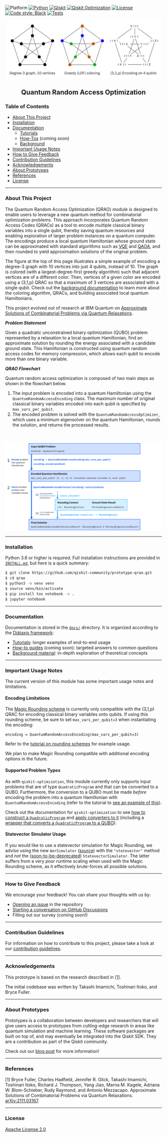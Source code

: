 ![Platform](https://img.shields.io/badge/Platform-Linux%20%7C%20macOS%20%7C%20Windows-informational)
[![Python](https://img.shields.io/badge/Python-3.6%20%7C%203.7%20%7C%203.8%20%7C%203.9%20%7C%203.10-informational)](https://www.python.org/)
[![Qiskit](https://img.shields.io/badge/Qiskit-%E2%89%A5%200.34.2-6133BD)](https://github.com/Qiskit/qiskit)
[![Qiskit Optimization](https://img.shields.io/badge/Qiskit%20Optimization-%E2%89%A5%200.3.0-6133BD)](https://github.com/Qiskit/qiskit-optimization)
[![License](https://img.shields.io/github/license/qiskit-community/quantum-prototype-template?label=License)](https://github.com/qiskit-community/prototype-qrao/blob/main/LICENSE.txt)
[![Code style: Black](https://img.shields.io/badge/Code%20style-Black-000.svg)](https://github.com/psf/black)
[![Tests](https://github.com/qiskit-community/prototype-qrao/actions/workflows/test_latest_versions.yml/badge.svg)](https://github.com/qiskit-community/prototype-qrao/actions/workflows/test_latest_versions.yml)

<p align="center">
  <img src="docs/images/qrao_encoding.svg" width="500">
</p>
<h2 align="center">Quantum Random Access Optimization</h2>

### Table of Contents

* [About This Project](#about-this-project)
* [Installation](#installation)
* [Documentation](#documentation)
  - [Tutorials](docs/tutorials/)
  - [How-Tos](docs/how_tos/) (coming soon)
  - [Background](docs/background/)
* [Important Usage Notes](#important-usage-notes)
* [How to Give Feedback](#how-to-give-feedback)
* [Contribution Guidelines](#contribution-guidelines)
* [Acknowledgements](#acknowledgements)
* [About Prototypes](#about-prototypes)
* [References](#references)
* [License](#license)

----------------------------------------------------------------------------------------------------

### About This Project

The Quantum Random Access Optimization (QRAO) module is designed to enable users to leverage a new quantum method for combinatorial optimization problems. This approach incorporates Quantum Random Access Codes (QRACs) as a tool to encode multiple classical binary variables into a single qubit, thereby saving quantum resources and enabling exploration of larger problem instances on a quantum computer. The encodings produce a local quantum Hamiltonian whose ground state can be approximated with standard algorithms such as [VQE](https://qiskit.org/documentation/tutorials/algorithms/04_vqe_advanced.html) and [QAOA](https://qiskit.org/documentation/tutorials/algorithms/05_qaoa.html), and then rounded to yield approximation solutions of the original problem.

The figure at the top of this page illustrates a simple example of encoding a degree-3 graph with 10 vertices into just 4 qubits, instead of 10. The graph is colored (with a largest-degree-first greedy algorithm) such that adjacent vertices are of a different color. Then, vertices of a given color are encoded using a (3,1,p) QRAC so that a maximum of 3 vertices are associated with a single qubit. Check out the [background documentation](https://github.com/qiskit-community/prototype-qrao/blob/main/docs/background/quantum_relaxations.ipynb) to learn more about the coloring algorithm, QRACs, and building associated local quantum Hamiltonians.

This project evolved out of research at IBM Quantum on [Approximate Solutions of Combinatorial Problems via Quantum Relaxations](https://arxiv.org/abs/2111.03167).

***Problem Statement***

Given a quadratic unconstrained binary optimization (QUBO) problem represented by a relaxation to a local quantum Hamiltonian, find an approximate solution by rounding the energy associated with a candidate ground state. This Hamiltonian is constructed using quantum random access codes for memory compression, which allows each qubit to encode more than one binary variable.

***QRAO Flowchart***

Quantum random access optimization is composed of two main steps as shown in the flowchart below.

1. The input problem is encoded into a quantum Hamiltonian using the `QuantumRandomAccessEncoding` class. The maximum number of original classical binary variables encoded into each qubit is specified by `max_vars_per_qubit`.
2. The encoded problem is solved with the `QuantumRandomAccessOptimizer`, which uses a minimum eigensolver on the quantum Hamiltonian, rounds the solution, and returns the processed results.

<br />

<p align="center">
  <img src="docs/images/qrao_flowchart.svg">
</p>

----------------------------------------------------------------------------------------------------

### Installation

Python 3.6 or higher is required.  Full installation instructions are provided in [`INSTALL.md`](INSTALL.md), but here is a quick summary:

```sh
$ git clone https://github.com/qiskit-community/prototype-qrao.git
$ cd qrao
$ python3 -m venv venv
$ source venv/bin/activate
$ pip install tox notebook -e .
$ jupyter notebook
```

----------------------------------------------------------------------------------------------------

### Documentation

Documentation is stored in the [`docs/`](docs/) directory.  It is organized according to the [Diátaxis framework](https://diataxis.fr/):

- [Tutorials](docs/tutorials/): longer examples of end-to-end usage
- [How-to guides](docs/how_tos/) (coming soon): targeted answers to common questions
- [Background material](docs/background/): in-depth exploration of theoretical concepts

----------------------------------------------------------------------------------------------------

### Important Usage Notes

The current version of this module has some important usage notes and limitations.

#### Encoding Limitations

The [Magic Rounding scheme](https://github.com/qiskit-community/prototype-qrao/blob/main/qrao/magic_rounding.py) is currently only compatible with the (3,1,p) QRAC for encoding classical binary variables onto qubits. If using this rounding scheme, be sure to set `max_vars_per_qubit=3` when instantiating the encoding:
```
encoding = QuantumRandomAccessEncoding(max_vars_per_qubit=3)
```
Refer to the [tutorial on rounding schemes](https://github.com/qiskit-community/prototype-qrao/blob/main/docs/tutorials/02_advanced_usage.ipynb) for example usage.

We plan to make Magic Rounding compatible with additional encoding options in the future.

#### Supported Problem Types

As with `qiskit-optimization`, this module currently only supports input problems that are of type `QuadraticProgram` and that can be converted to a QUBO. Furthermore, the conversion to a QUBO must be made _before_ encoding the problem into a quantum Hamiltonian with `QuantumRandomAccessEncoding` (refer to the tutorial to [see an example of this](https://github.com/qiskit-community/prototype-qrao/blob/main/docs/tutorials/01_getting_started.ipynb)).

Check out the documentation for `qiskit-optimization` to see [how to construct a `QuadraticProgram`](https://github.com/Qiskit/qiskit-optimization/blob/main/docs/tutorials/01_quadratic_program.ipynb) and [apply converters to it](https://github.com/Qiskit/qiskit-optimization/blob/main/docs/tutorials/02_converters_for_quadratic_programs.ipynb) (including a [wrapper that converts a `QuadraticProgram` to a QUBO](https://github.com/Qiskit/qiskit-optimization/blob/main/qiskit_optimization/converters/quadratic_program_to_qubo.py)).

#### Statevector Simulator Usage

If you would like to use a statevector simulation for Magic Rounding, we advise using the new `AerSimulator` ([source](https://github.com/Qiskit/qiskit-aer/blob/main/qiskit/providers/aer/backends/aer_simulator.py)) with the `"statevector"` method and _not_ the ([soon-to-be-deprecated](https://github.com/Qiskit/qiskit-aer/blob/73b29ad75a0d206c68aff42d4d63adf3a42b61b5/qiskit/providers/aer/backends/statevector_simulator.py#L178)) `StatevectorSimulator`. The latter suffers from a very poor runtime scaling when used with the Magic Rounding scheme, as it effectively brute-forces all possible solutions.

----------------------------------------------------------------------------------------------------

### How to Give Feedback

We encourage your feedback! You can share your thoughts with us by:
- [Opening an issue](https://github.com/qiskit-community/prototype-qrao/issues) in the repository
- [Starting a conversation on GitHub Discussions](https://github.com/qiskit-community/prototype-qrao/discussions)
- Filling out our survey (coming soon!)


----------------------------------------------------------------------------------------------------

### Contribution Guidelines

For information on how to contribute to this project, please take a look at our [contribution guidelines](CONTRIBUTING.md).


----------------------------------------------------------------------------------------------------

### Acknowledgements

This prototype is based on the research described in [[1]](#references).

The initial codebase was written by Takashi Imamichi, Toshinari Itoko, and Bryce Fuller.


----------------------------------------------------------------------------------------------------

### About Prototypes

Prototypes is a collaboration between developers and researchers that will give users access to prototypes from cutting-edge research in areas like quantum simulation and machine learning. These software packages are built on top of, and may eventually be integrated into the Qiskit SDK. They are a contribution as part of the Qiskit community.

Check out our [blog post](https://medium.com/qiskit/try-out-the-latest-advances-in-quantum-computing-with-ibm-quantum-prototypes-11f51124cb61) for more information!


----------------------------------------------------------------------------------------------------

### References

[1] Bryce Fuller, Charles Hadfield, Jennifer R. Glick, Takashi Imamichi, Toshinari Itoko, Richard J. Thompson, Yang Jiao, Marna M. Kagele, Adriana W. Blom-Schieber, Rudy Raymond, and Antonio Mezzacapo. Approximate Solutions of Combinatorial Problems via Quantum Relaxations. [arXiv:2111.03167](https://arxiv.org/abs/2111.03167).


----------------------------------------------------------------------------------------------------

### License
[Apache License 2.0](LICENSE.txt)
